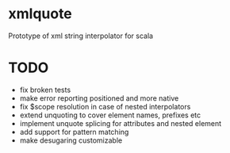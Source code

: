 xmlquote
========

Prototype of xml string interpolator for scala

TODO
====

* fix broken tests
* make error reporting positioned and more native
* fix $scope resolution in case of nested interpolators
* extend unquoting to cover element names, prefixes etc 
* implement unquote splicing for attributes and nested element
* add support for pattern matching
* make desugaring customizable

